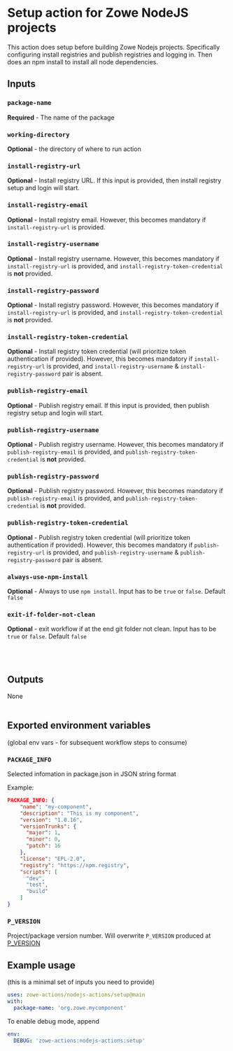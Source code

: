 # Setup action for Zowe NodeJS projects

This action does setup before building Zowe Nodejs projects. Specifically configuring install registries and publish registries and logging in. Then does an npm install to install all node dependencies.  

## Inputs

### `package-name`

**Required** - The name of the package

### `working-directory`

**Optional** - the directory of where to run action

### `install-registry-url`

**Optional** - Install registry URL. If this input is provided, then install registry setup and login will start.

### `install-registry-email`

**Optional** - Install registry email. However, this becomes mandatory if `install-registry-url` is provided.

### `install-registry-username`

**Optional** - Install registry username. However, this becomes mandatory if `install-registry-url` is provided, and `install-registry-token-credential` is __not__ provided.

### `install-registry-password`

**Optional** - Install registry password. However, this becomes mandatory if `install-registry-url` is provided, and `install-registry-token-credential` is __not__ provided.

### `install-registry-token-credential`

**Optional** - Install registry token credential (will prioritize token authentication if provided). However, this becomes mandatory if `install-registry-url` is provided, and `install-registry-username` & `install-registry-password` pair is absent.

### `publish-registry-email`

**Optional** - Publish registry email. If this input is provided, then publish registry setup and login will start.

### `publish-registry-username`

**Optional** - Publish registry username. However, this becomes mandatory if `publish-registry-email` is provided, and `publish-registry-token-credential` is __not__ provided.

### `publish-registry-password`

**Optional** - Publish registry password. However, this becomes mandatory if `publish-registry-email` is provided, and `publish-registry-token-credential` is __not__ provided.

### `publish-registry-token-credential`

**Optional** - Publish registry token credential (will prioritize token authentication if provided). However, this becomes mandatory if `publish-registry-url` is provided, and `publish-registry-username` & `publish-registry-password` pair is absent.

### `always-use-npm-install`

**Optional** - Always to use `npm install`. Input has to be `true` or `false`. Default `false`

### `exit-if-folder-not-clean`

**Optional** - exit workflow if at the end git folder not clean. Input has to be `true` or `false`. Default `false`

<br /><br />

## Outputs

None
<br /><br />

## Exported environment variables

(global env vars - for subsequent workflow steps to consume)  

### `PACKAGE_INFO`

Selected infomation in package.json in JSON string format  

Example:

```json
PACKAGE_INFO: {
    "name": "my-component",
    "description": "This is my component",
    "version": "1.0.16",
    "versionTrunks": {
      "major": 1,
      "minor": 0,
      "patch": 16
    },
    "license": "EPL-2.0",
    "registry": "https://npm.registry",
    "scripts": [
      "dev",
      "test",
      "build"
    ]
}
```

### `P_VERSION`

Project/package version number. Will overwrite `P_VERSION` produced at [P_VERSION](https://github.com/zowe-actions/shared-actions/tree/main/prepare-workflow#p_version)
<br />

## Example usage

(this is a minimal set of inputs you need to provide)

```yaml
uses: zowe-actions/nodejs-actions/setup@main
with:
  package-name: 'org.zowe.mycomponent'
```

To enable debug mode, append

```yaml
env:
  DEBUG: 'zowe-actions:nodejs-actions:setup'
```
